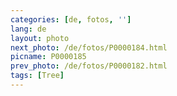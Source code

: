 ```yaml
---
categories: [de, fotos, '']
lang: de
layout: photo
next_photo: /de/fotos/P0000184.html
picname: P0000185
prev_photo: /de/fotos/P0000182.html
tags: [Tree]
---
```

